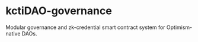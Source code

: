 # kctiDAO-governance
Modular governance and zk-credential smart contract system for Optimism-native DAOs.
